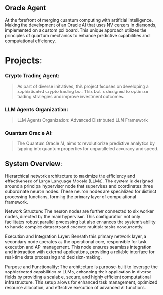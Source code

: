 ## Oracle Agent

At the forefront of merging quantum computing with artificial intelligence. Making the development of an Oracle AI that uses NV centers in diamonds, implemented on a custom pci board. This unique approach utilizes the principles of quantum mechanics to enhance predictive capabilities and computational efficiency.

# Projects:

### Crypto Trading Agent:
> As part of diverse initiatives, this project focuses on developing a sophisticated crypto trading bot. This bot is designed to optimize trading strategies and improve investment outcomes.

### LLM Agents Organization: 
> LLM Agents Organization: Advanced Distributed LLM Framework

### Quantum Oracle AI: 
> The Quantum Oracle AI, aims to revolutionize predictive analytics by tapping into quantum properties for unparalleled accuracy and speed.




## System Overview:
Hierarchical network architecture to maximize the efficiency and effectiveness of Large Language Models (LLMs). The system is designed around a principal hypervisor node that supervises and coordinates three subordinate neuron nodes. These neuron nodes are specialized for distinct processing functions, forming the primary layer of computational framework.

Network Structure:
The neuron nodes are further connected to six worker nodes, directed by the main hypervisor. This configuration not only facilitates robust parallel processing but also enhances the system’s ability to handle complex datasets and execute multiple tasks concurrently.

Execution and Integration Layer:
Beneath this primary network layer, a secondary node operates as the operational core, responsible for task execution and API management. This node ensures seamless integration and interaction with external applications, providing a reliable interface for real-time data processing and decision-making.

Purpose and Functionality:
The architecture is purpose-built to leverage the sophisticated capabilities of LLMs, enhancing their application in diverse fields by providing a scalable, secure, and highly efficient computational infrastructure. This setup allows for enhanced task management, optimized resource allocation, and effective execution of advanced AI functions.


